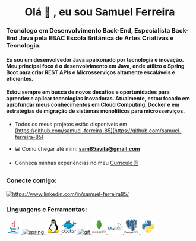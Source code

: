 <h1 align="center">Olá 👋 , eu sou Samuel Ferreira</h1>

<h3 align="left">Tecnólogo em Desenvolvimento Back-End, Especialista Back-End Java pela EBAC Escola Britânica de Artes Criativas e Tecnologia. </h3>
<h4 align="left">Eu sou um desenvolvedor Java apaixonado por tecnologia e inovação. Meu principal foco é o desenvolvimento em Java, onde utilizo o Spring Boot para criar REST APIs e Microsserviços altamente escaláveis e eficientes. </h4>
<h4 align="left">Estou sempre em busca de novos desafios e oportunidades para aprender e aplicar tecnologias inovadoras. Atualmente, estou focado em aprofundar meus conhecimentos em Cloud Computing, Docker e em estratégias de migração de sistemas monolíticos para microsserviços.</h4>


- Todos os meus projetos estão disponíveis em [https://github.com/samuel-ferreira-85](https://github.com/samuel-ferreira-85)

- 💻 Como chegar até mim: **sam85avila@gmail.com**

- Conheça minhas experiências no meu [Currículo 🗎](https://drive.google.com/file/d/1NEVC0qAzHn-WIWpbGQeX6M6QzL4ej7gW/view?usp=sharing)

<h3 align="left">Conecte comigo:</h3>
<p align="left">
<a href="https://linkedin.com/in/https://www.linkedin.com/in/samuel-ferreira85/" target="blank"><img align="center" src="https://raw.githubusercontent.com/rahuldkjain/github-profile-readme-generator/master/src/images/icons/Social/linked-in-alt.svg" alt="https://www.linkedin.com/in/samuel-ferreira85/" height="30" width="40" /></a></p>
<h3 align="left">Linguagens e Ferramentas:</h3><p align="left">

<a href="https://www.java.com" target="_blank" rel="noreferrer"> <img src="https://raw.githubusercontent.com/devicons/devicon/master/icons/java/java-original.svg" alt="java" width="40" height="40"/> </a> 
<a href="https://spring.io/" target="_blank" rel="noreferrer"> <img src="https://www.vectorlogo.zone/logos/springio/springio-icon.svg" alt="spring" width="40" height="40"/> </a> 
<a href="https://www.linux.org/" target="_blank" rel="noreferrer"> <img src="https://raw.githubusercontent.com/devicons/devicon/master/icons/linux/linux-original.svg" alt="linux" width="40" height="40"/> </a> 
<a href="https://www.docker.com/" target="_blank" rel="noreferrer"> <img src="https://raw.githubusercontent.com/devicons/devicon/master/icons/docker/docker-original-wordmark.svg" alt="docker" width="40" height="40"/> </a> 
<a href="https://git-scm.com/" target="_blank" rel="noreferrer"> <img src="https://www.vectorlogo.zone/logos/git-scm/git-scm-icon.svg" alt="git" width="40" height="40"/> </a> 
<a href="https://www.mongodb.com/" target="_blank" rel="noreferrer"> <img src="https://raw.githubusercontent.com/devicons/devicon/master/icons/mongodb/mongodb-original-wordmark.svg" alt="mongoDB" width="40" height="40"/> </a> 
<a href="https://www.mysql.com/" target="_blank" rel="noreferrer"> <img src="https://raw.githubusercontent.com/devicons/devicon/master/icons/mysql/mysql-original-wordmark.svg" alt="mysql" width="40" height="40"/> </a> 
<a href="https://www.postgresql.org" target="_blank" rel="noreferrer"> <img src="https://raw.githubusercontent.com/devicons/devicon/master/icons/postgresql/postgresql-original-wordmark.svg" alt="postgresql" width="40" height="40"/> </a> 
<a href="https://www.python.org" target="_blank" rel="noreferrer"> <img src="https://raw.githubusercontent.com/devicons/devicon/master/icons/python/python-original.svg" alt="python" width="40" height="40"/> </a> 
</p>
